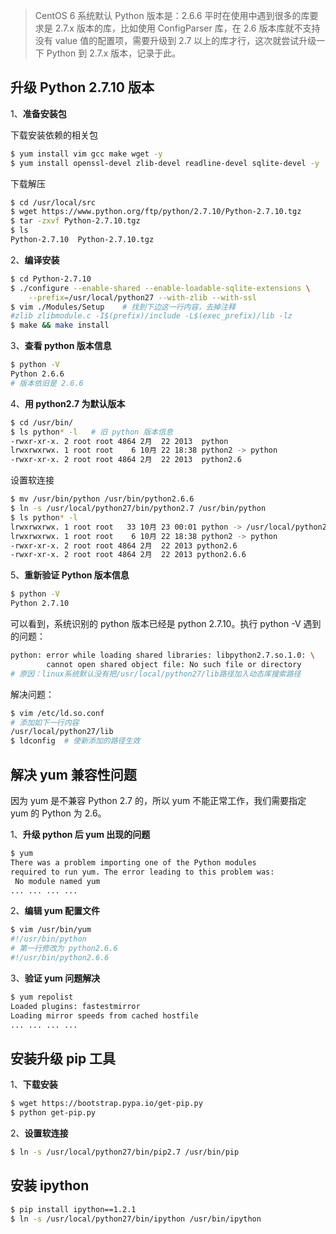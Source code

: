 > CentOS 6 系统默认 Python 版本是：2.6.6 平时在使用中遇到很多的库要求是 2.7.x 版本的库，比如使用 ConfigParser 库，在 2.6 版本库就不支持没有 value 值的配置项，需要升级到 2.7 以上的库才行，这次就尝试升级一下 Python 到 2.7.x 版本，记录于此。

## 升级 Python 2.7.10 版本
1、**准备安装包**

下载安装依赖的相关包
```sh
$ yum install vim gcc make wget -y
$ yum install openssl-devel zlib-devel readline-devel sqlite-devel -y
```

下载解压
```sh
$ cd /usr/local/src
$ wget https://www.python.org/ftp/python/2.7.10/Python-2.7.10.tgz
$ tar -zxvf Python-2.7.10.tgz
$ ls
Python-2.7.10  Python-2.7.10.tgz
```

2、**编译安装**
```sh
$ cd Python-2.7.10
$ ./configure --enable-shared --enable-loadable-sqlite-extensions \
    --prefix=/usr/local/python27 --with-zlib --with-ssl
$ vim ./Modules/Setup    # 找到下边这一行内容，去掉注释
#zlib zlibmodule.c -I$(prefix)/include -L$(exec_prefix)/lib -lz
$ make && make install
```

3、**查看 python 版本信息**

```sh
$ python -V
Python 2.6.6
# 版本依旧是 2.6.6
```

4、**用 python2.7 为默认版本**
```sh
$ cd /usr/bin/
$ ls python* -l   # 旧 python 版本信息
-rwxr-xr-x. 2 root root 4864 2月  22 2013  python
lrwxrwxrwx. 1 root root    6 10月 22 18:38 python2 -> python
-rwxr-xr-x. 2 root root 4864 2月  22 2013  python2.6
```
设置软连接
```sh
$ mv /usr/bin/python /usr/bin/python2.6.6
$ ln -s /usr/local/python27/bin/python2.7 /usr/bin/python
$ ls python* -l
lrwxrwxrwx. 1 root root   33 10月 23 00:01 python -> /usr/local/python27/bin/python2.7
lrwxrwxrwx. 1 root root    6 10月 22 18:38 python2 -> python
-rwxr-xr-x. 2 root root 4864 2月  22 2013 python2.6
-rwxr-xr-x. 2 root root 4864 2月  22 2013 python2.6.6
```

5、**重新验证 Python 版本信息**

```sh
$ python -V
Python 2.7.10
```

可以看到，系统识别的 python 版本已经是 python 2.7.10。执行 python -V 遇到的问题：
```sh
python: error while loading shared libraries: libpython2.7.so.1.0: \
        cannot open shared object file: No such file or directory
# 原因：linux系统默认没有把/usr/local/python27/lib路径加入动态库搜索路径
```

解决问题：
```sh
$ vim /etc/ld.so.conf
# 添加如下一行内容
/usr/local/python27/lib
$ ldconfig  # 使新添加的路径生效
```

## 解决 yum 兼容性问题
因为 yum 是不兼容 Python 2.7 的，所以 yum 不能正常工作，我们需要指定 yum 的 Python 为 2.6。

1、**升级 python 后 yum 出现的问题**
```sh
$ yum 
There was a problem importing one of the Python modules
required to run yum. The error leading to this problem was:
 No module named yum
... ... ... ...
```

2、**编辑 yum 配置文件**
```sh
$ vim /usr/bin/yum
#!/usr/bin/python
# 第一行修改为 python2.6.6
#!/usr/bin/python2.6.6
```

3、**验证 yum 问题解决**
```sh
$ yum repolist
Loaded plugins: fastestmirror
Loading mirror speeds from cached hostfile
... ... ... ...
```

## 安装升级 pip 工具
1、**下载安装**
```sh
$ wget https://bootstrap.pypa.io/get-pip.py
$ python get-pip.py
```
2、**设置软连接**
```sh
$ ln -s /usr/local/python27/bin/pip2.7 /usr/bin/pip
```

## 安装 ipython
```sh
$ pip install ipython==1.2.1
$ ln -s /usr/local/python27/bin/ipython /usr/bin/ipython
```
